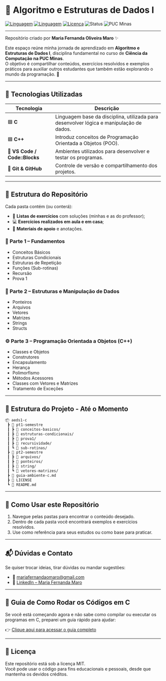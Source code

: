 # 🧠 Algoritmo e Estruturas de Dados I  

[![Linguagem](https://img.shields.io/badge/Linguagem-C-blue.svg)](https://en.wikipedia.org/wiki/C_(programming_language))
[![Linguagem](https://img.shields.io/badge/Linguagem-C++-00599C.svg)](https://isocpp.org/)
[![Licença](https://img.shields.io/badge/Licença-MIT-green.svg)](./LICENSE)
![Status](https://img.shields.io/badge/Status-Em%20andamento-yellow.svg)
![PUC Minas](https://img.shields.io/badge/Instituição-PUC%20Minas-blueviolet.svg)

---

Repositório criado por **Maria Fernanda Oliveira Maro** ✨  

Este espaço reúne minha jornada de aprendizado em **Algoritmo e Estruturas de Dados I**, disciplina fundamental no curso de **Ciência da Computação na PUC Minas**.  
O objetivo é compartilhar conteúdos, exercícios resolvidos e exemplos práticos para auxiliar outros estudantes que também estão explorando o mundo da programação. 🚀  

---

## 🧰 Tecnologias Utilizadas  

| Tecnologia | Descrição |
|-------------|------------|
| 🟦 **C** | Linguagem base da disciplina, utilizada para desenvolver lógica e manipulação de dados. |
| 🟦 **C++** | Introduz conceitos de Programação Orientada a Objetos (POO). |
| 🧩 **VS Code / Code::Blocks** | Ambientes utilizados para desenvolver e testar os programas. |
| 💾 **Git & GitHub** | Controle de versão e compartilhamento dos projetos. |

---

## 📁 Estrutura do Repositório  

Cada pasta contém (ou conterá):  
- 🧩 **Listas de exercícios** com soluções (minhas e as do professor);  
- 💻 **Exercícios realizados em aula e em casa**;  
- 📝 **Materiais de apoio** e anotações.  

### 🧱 Parte 1 – Fundamentos  
- Conceitos Básicos  
- Estruturas Condicionais  
- Estruturas de Repetição  
- Funções (Sub-rotinas)  
- Recursão  
- Prova 1  

### 🧭 Parte 2 – Estruturas e Manipulação de Dados  
- Ponteiros  
- Arquivos  
- Vetores  
- Matrizes  
- Strings  
- Structs  

### ⚙️ Parte 3 – Programação Orientada a Objetos (C++)  
- Classes e Objetos  
- Construtores  
- Encapsulamento  
- Herança  
- Polimorfismo  
- Métodos Acessores  
- Classes com Vetores e Matrizes  
- Tratamento de Exceções  

---

## 🌳 Estrutura do Projeto - Até o Momento

```bash
📦 aeds1-c
 ┣ 📂 pt1-semestre
 ┃ ┣ 📜 conceitos-basicos/
 ┃ ┣ 📜 estruturas-condicionais/
 ┃ ┣ 📜 prova1/
 ┃ ┣ 📜 recursividade/
 ┃ ┗ 📜 sub-rotinas/
 ┣ 📂 pt2-semestre
 ┃ ┣ 📜 arquivos/
 ┃ ┣ 📜 ponteiros/
 ┃ ┣ 📜 string/
 ┃ ┗ 📜 vetores-matrizes/
 ┣ 📜 guia-ambiente-c.md
 ┣ 📜 LICENSE
 ┗ 📜 README.md
```

---

## 🚀 Como Usar este Repositório  

1. Navegue pelas pastas para encontrar o conteúdo desejado.  
2. Dentro de cada pasta você encontrará exemplos e exercícios resolvidos.  
3. Use como referência para seus estudos ou como base para praticar.  

---

## 📬 Dúvidas e Contato  

Se quiser trocar ideias, tirar dúvidas ou mandar sugestões:  

- 📧 [mariafernandaomaro@gmail.com](mailto:mariafernandaomaro@gmail.com)  
- 💼 [LinkedIn – Maria Fernanda Maro](https://www.linkedin.com/in/maria-fernanda-maro)  

---

## 📖 Guia de Como Rodar os Códigos em C  

Se você está começando agora e não sabe como compilar ou executar os programas em C, preparei um guia rápido para ajudar:  

👉 [Clique aqui para acessar o guia completo](./guia-ambiente-c.md)  

---

## 📄 Licença  

Este repositório está sob a licença MIT.  
Você pode usar o código para fins educacionais e pessoais, desde que mantenha os devidos créditos.  
